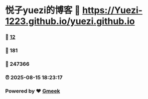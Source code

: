 # 悦子yuezi的博客 :link: https://Yuezi-1223.github.io/yuezi.github.io 
### :page_facing_up: [12](https://Yuezi-1223.github.io/yuezi.github.io/tag.html) 
### :speech_balloon: 181 
### :hibiscus: 247366 
### :alarm_clock: 2025-08-15 18:23:17 
### Powered by :heart: [Gmeek](https://github.com/Meekdai/Gmeek)

